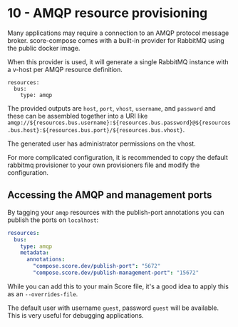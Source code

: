# 10 - AMQP resource provisioning

Many applications may require a connection to an AMQP protocol message broker. score-compose comes with a built-in
provider for RabbitMQ using the public docker image.

When this provider is used, it will generate a single RabbitMQ instance with a v-host per AMQP resource definition.

```
resources:
  bus:
    type: amqp
```

The provided outputs are `host`, `port`, `vhost`, `username`, and `password` and these can be assembled together into a 
URI like `amqp://${resources.bus.username}:${resources.bus.password}@${resources.bus.host}:${resources.bus.port}/${resources.bus.vhost}`.

The generated user has administrator permissions on the vhost.

For more complicated configuration, it is recommended to copy the default rabbitmq provisioner to your own provisioners
file and modify the configuration.

## Accessing the AMQP and management ports

By tagging your `amqp` resources with the publish-port annotations you can publish the ports on `localhost`:

```yaml
resources:
  bus:
    type: amqp
    metadata:
      annotations:
        "compose.score.dev/publish-port": "5672"
        "compose.score.dev/publish-management-port": "15672"
```

While you can add this to your main Score file, it's a good idea to apply this as an `--overrides-file`. 

The default user with username `guest`, password `guest` will be available. This is very useful for debugging applications.
